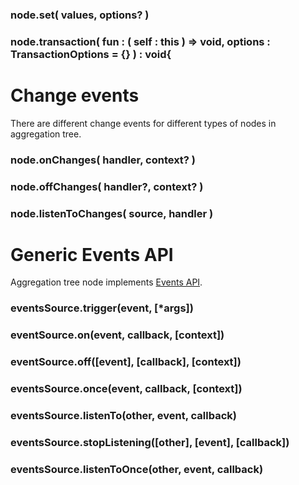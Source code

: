 ### node.set( values, options? )



### node.transaction( fun : ( self : this ) => void, options : TransactionOptions = {} ) : void{


# Change events

There are different change events for different types of nodes in aggregation tree.

### node.onChanges( handler, context? )

### node.offChanges( handler?, context? )

### node.listenToChanges( source, handler )

# Generic Events API

Aggregation tree node implements [Events API](../07_Events.md).

### eventsSource.trigger(event, [*args]) 
### eventSource.on(event, callback, [context])
### eventSource.off([event], [callback], [context])
### eventsSource.once(event, callback, [context]) 
### eventsSource.listenTo(other, event, callback) 
### eventsSource.stopListening([other], [event], [callback]) 
### eventsSource.listenToOnce(other, event, callback) 